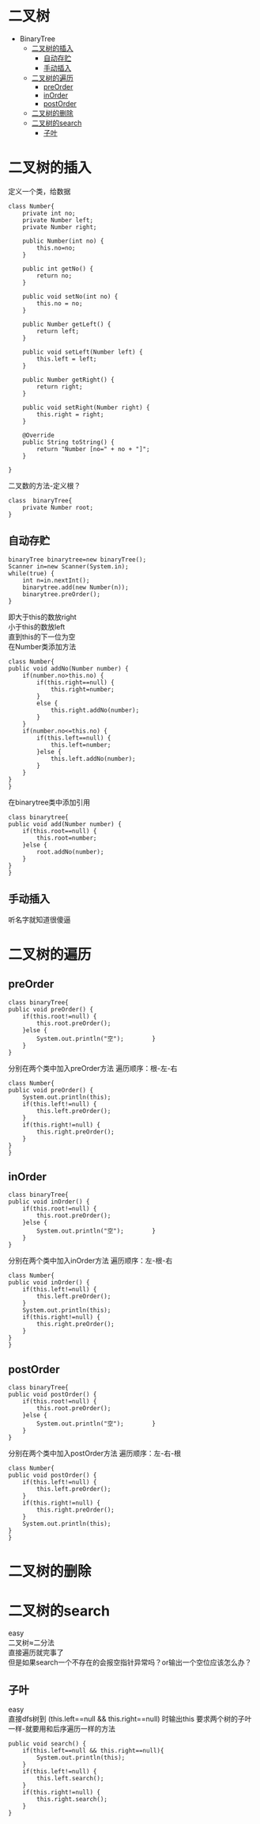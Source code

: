 # 二叉树
* BinaryTree
  * [二叉树的插入](#二叉树的插入)
    * [自动存贮](#自动存贮)
    * [手动插入](#手动插入)
  * [二叉树的遍历](#二叉树的遍历)
    * [preOrder](#preOrder)
    * [inOrder](#inOrder)
    * [postOrder](#postOrder)
  * [二叉树的删除](#二叉树的删除)
  * [二叉树的search](#二叉树的search)
    * [子叶](#子叶)
    
# 二叉树的插入
定义一个类，给数据
```
class Number{
	private int no;
	private Number left;
	private Number right;
	
	public Number(int no) {
		this.no=no;
	}
	
	public int getNo() {
		return no;
	}

	public void setNo(int no) {
		this.no = no;
	}
	
	public Number getLeft() {
		return left;
	}

	public void setLeft(Number left) {
		this.left = left;
	}

	public Number getRight() {
		return right;
	}

	public void setRight(Number right) {
		this.right = right;
	}

	@Override
	public String toString() {
		return "Number [no=" + no + "]";
	}
	
}
```
二叉数的方法-定义根？
```
class  binaryTree{
	private Number root;
}
```
## 自动存贮
```
binaryTree binarytree=new binaryTree();
Scanner in=new Scanner(System.in);
while(true) {
	int n=in.nextInt();
	binarytree.add(new Number(n));
	binarytree.preOrder();
}
``` 
即大于this的数放right  
小于this的数放left  
直到this的下一位为空  
在Number类添加方法
```
class Number{
public void addNo(Number number) {
	if(number.no>this.no) {
		if(this.right==null) {
			this.right=number;
		}
		else {
			this.right.addNo(number);
		}
	}
	if(number.no<=this.no) {
		if(this.left==null) {
			this.left=number;
		}else {
			this.left.addNo(number);
		}
	}
}
}
```
在binarytree类中添加引用 
```
class binarytree{
public void add(Number number) {
	if(this.root==null) {
		this.root=number;
	}else {
		root.addNo(number);
	}
}
}
```
## 手动插入
听名字就知道很傻逼
# 二叉树的遍历
## preOrder
```
class binaryTree{
public void preOrder() {
	if(this.root!=null) {
		this.root.preOrder();
	}else {
		System.out.println("空");		}	
	}
}
```
分别在两个类中加入preOrder方法
遍历顺序：根-左-右
```
class Number{
public void preOrder() {
	System.out.println(this);
	if(this.left!=null) {
		this.left.preOrder();
	}
	if(this.right!=null) {
		this.right.preOrder();
	}
}
}
```

## inOrder
```
class binaryTree{
public void inOrder() {
	if(this.root!=null) {
		this.root.preOrder();
	}else {
		System.out.println("空");		}	
	}
}
```
分别在两个类中加入inOrder方法
遍历顺序：左-根-右
```
class Number{
public void inOrder() {
	if(this.left!=null) {
		this.left.preOrder();
	}
	System.out.println(this);
	if(this.right!=null) {
		this.right.preOrder();
	}
}
}
```
## postOrder
```
class binaryTree{
public void postOrder() {
	if(this.root!=null) {
		this.root.preOrder();
	}else {
		System.out.println("空");		}	
	}
}
```
分别在两个类中加入postOrder方法
遍历顺序：左-右-根
```
class Number{
public void postOrder() {
	if(this.left!=null) {
		this.left.preOrder();
	}
	if(this.right!=null) {
		this.right.preOrder();
	}
	System.out.println(this);
}
}
```

# 二叉树的删除
# 二叉树的search
easy  
二叉树≈二分法  
直接遍历就完事了  
但是如果search一个不存在的会报空指针异常吗？or输出一个空位应该怎么办？

## 子叶
easy  
直接dfs树到  (this.left==null  && this.right==null) 时输出this
要求两个树的子叶一样-就要用和后序遍历一样的方法
```
public void search() {
	if(this.left==null && this.right==null){
		System.out.println(this);
	}
	if(this.left!=null) {
		this.left.search();
	}
	if(this.right!=null) {
		this.right.search();
	}
}
```
